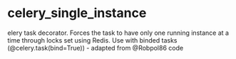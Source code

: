 # celery_single_instance
elery task decorator. Forces the task to have only one running instance at a time through   locks set using Redis. Use with binded tasks (@celery.task(bind=True)) - adapted from @Robpol86 code

